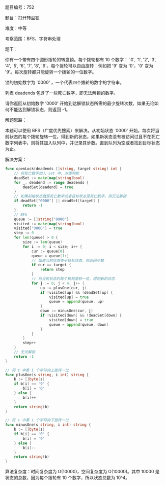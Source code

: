 题目编号：752

题目：打开转盘锁

难度：中等

考察范围：BFS、字符串处理

题干：

你有一个带有四个圆形拨轮的转盘锁。每个拨轮都有 10 个数字： '0', '1', '2', '3', '4', '5', '6', '7', '8', '9'。每个拨轮可以自由旋转：例如把 '9' 变为 '0'，'0' 变为 '9'。每次旋转都只能旋转一个拨轮的一位数字。

锁的初始数字为 '0000' ，一个代表四个拨轮的数字的字符串。

列表 deadends 包含了一些死亡数字，即无法解锁的数字。

请你返回从初始数字 '0000' 开始到达解锁状态所需的最少旋转次数，如果无论如何不能达到解锁状态，则返回 -1。

解题思路：

本题可以使用 BFS（广度优先搜索）来解决。从初始状态 '0000' 开始，每次将当前状态的每个拨轮旋转一位，得到新的状态，如果新状态没有被访问过且不在死亡数字列表中，则将其加入队列中，并记录其步数。直到队列为空或者找到目标状态为止。

解决方案：

```go
func openLock(deadends []string, target string) int {
    // 将死亡数字加入 set 中，方便判断
    deadSet := make(map[string]bool)
    for _, deadend := range deadends {
        deadSet[deadend] = true
    }
    // 如果初始状态就是死亡数字或者目标状态是死亡数字，则无法解锁
    if deadSet["0000"] || deadSet[target] {
        return -1
    }
    // BFS
    queue := []string{"0000"}
    visited := make(map[string]bool)
    visited["0000"] = true
    step := 0
    for len(queue) > 0 {
        size := len(queue)
        for i := 0; i < size; i++ {
            cur := queue[0]
            queue = queue[1:]
            // 如果当前状态等于目标状态，则返回步数
            if cur == target {
                return step
            }
            // 将当前状态的每个拨轮旋转一位，得到新的状态
            for j := 0; j < 4; j++ {
                up := plusOne(cur, j)
                if !visited[up] && !deadSet[up] {
                    visited[up] = true
                    queue = append(queue, up)
                }
                down := minusOne(cur, j)
                if !visited[down] && !deadSet[down] {
                    visited[down] = true
                    queue = append(queue, down)
                }
            }
        }
        step++
    }
    // 无法解锁
    return -1
}

// 将 s 中第 i 个字符向上旋转一位
func plusOne(s string, i int) string {
    b := []byte(s)
    if b[i] == '9' {
        b[i] = '0'
    } else {
        b[i]++
    }
    return string(b)
}

// 将 s 中第 i 个字符向下旋转一位
func minusOne(s string, i int) string {
    b := []byte(s)
    if b[i] == '0' {
        b[i] = '9'
    } else {
        b[i]--
    }
    return string(b)
}
```

算法复杂度：时间复杂度为 O(10000)，空间复杂度为 O(10000)。其中 10000 是状态的总数，因为每个拨轮有 10 个数字，所以状态总数为 10^4。